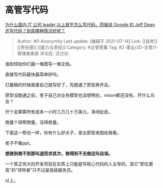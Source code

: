 # 高管写代码
[为什么国内 IT 公司 leader 以上就不怎么写代码，而据说 Google 的 Jeff Dean 还写代码？到底哪种情况好呢？](https://www.zhihu.com/question/23321862/answer/1998413362)

> Author: #0-Anonymity
> Last update: [编辑于 2021-07-14]
> Link: [[自弃]] [[责任感]] [[能力与责任]]
> Category: #企管答集
> Tag: #2-事业/2D-企管/1-管理者素质
> 评论区:
> 泛讨论:

谁耐烦给你们画一堆图写一堆文档。

直接写代码最快最简单好吗。

打腹稿的时候直接自己就写好了，先跑通了原型再开会。

原型没跑通之前，老子自己对业务模型也没想明白，vision都还没有，开什么鸟会？

开个会算算所有成本一小时几万几十万美元，净闲扯皮。

商量个球啊商量，没得商量。

下面这一帮也一样，你有什么好点子，拿出原型来跑给我看。

老子不看ppt。

**想做到做不到那叫退而求其次，做得到不去做这叫自误。**

一个真正伟大的开发项目在实质上只能是写核心代码的人主导的。其它“职位更高”的“领导者”只不过是高级服务员。

以上。
